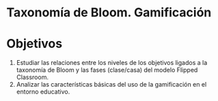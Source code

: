# Taxonomía de Bloom. Gamificación

# Objetivos

1.  Estudiar las relaciones entre los niveles de los objetivos ligados a la taxonomía de Bloom y las fases (clase/casa) del modelo Flipped Classroom.
2.  Analizar las características básicas del uso de la gamificación en el entorno educativo.
